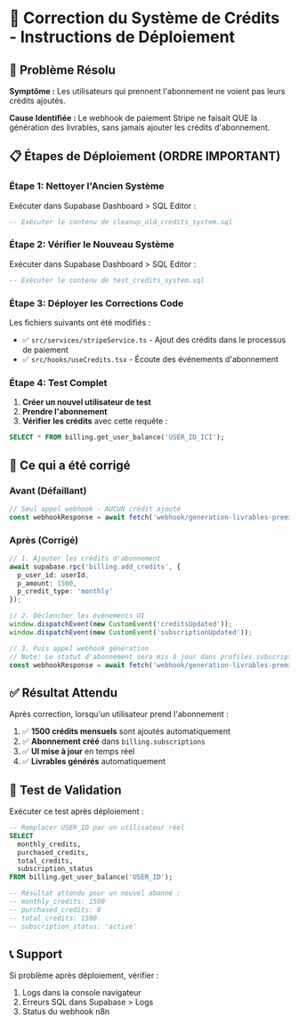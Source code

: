 # 🚀 Correction du Système de Crédits - Instructions de Déploiement

## 🚨 Problème Résolu

**Symptôme :** Les utilisateurs qui prennent l'abonnement ne voient pas leurs crédits ajoutés.

**Cause Identifiée :** Le webhook de paiement Stripe ne faisait QUE la génération des livrables, sans jamais ajouter les crédits d'abonnement.

## 📋 Étapes de Déploiement (ORDRE IMPORTANT)

### **Étape 1: Nettoyer l'Ancien Système**
Exécuter dans Supabase Dashboard > SQL Editor :
```sql
-- Exécuter le contenu de cleanup_old_credits_system.sql
```

### **Étape 2: Vérifier le Nouveau Système**
Exécuter dans Supabase Dashboard > SQL Editor :
```sql
-- Exécuter le contenu de test_credits_system.sql
```

### **Étape 3: Déployer les Corrections Code**
Les fichiers suivants ont été modifiés :
- ✅ `src/services/stripeService.ts` - Ajout des crédits dans le processus de paiement
- ✅ `src/hooks/useCredits.tsx` - Écoute des événements d'abonnement

### **Étape 4: Test Complet**

1. **Créer un nouvel utilisateur de test**
2. **Prendre l'abonnement** 
3. **Vérifier les crédits** avec cette requête :
```sql
SELECT * FROM billing.get_user_balance('USER_ID_ICI');
```

## 🔧 Ce qui a été corrigé

### **Avant (Défaillant)**
```typescript
// Seul appel webhook - AUCUN crédit ajouté
const webhookResponse = await fetch('webhook/generation-livrables-premium');
```

### **Après (Corrigé)**
```typescript
// 1. Ajouter les crédits d'abonnement
await supabase.rpc('billing.add_credits', {
  p_user_id: userId,
  p_amount: 1500,
  p_credit_type: 'monthly'
});

// 2. Déclencher les événements UI
window.dispatchEvent(new CustomEvent('creditsUpdated'));
window.dispatchEvent(new CustomEvent('subscriptionUpdated'));

// 3. Puis appel webhook génération
// Note: Le statut d'abonnement sera mis à jour dans profiles.subscription_status par le workflow N8n
const webhookResponse = await fetch('webhook/generation-livrables-premium');
```

## ✅ Résultat Attendu

Après correction, lorsqu'un utilisateur prend l'abonnement :
1. ✅ **1500 crédits mensuels** sont ajoutés automatiquement
2. ✅ **Abonnement créé** dans `billing.subscriptions`
3. ✅ **UI mise à jour** en temps réel
4. ✅ **Livrables générés** automatiquement

## 🚀 Test de Validation

Exécuter ce test après déploiement :
```sql
-- Remplacer USER_ID par un utilisateur réel
SELECT 
  monthly_credits,
  purchased_credits,
  total_credits,
  subscription_status
FROM billing.get_user_balance('USER_ID');

-- Résultat attendu pour un nouvel abonné :
-- monthly_credits: 1500
-- purchased_credits: 0
-- total_credits: 1500
-- subscription_status: 'active'
```

## 📞 Support

Si problème après déploiement, vérifier :
1. Logs dans la console navigateur
2. Erreurs SQL dans Supabase > Logs
3. Status du webhook n8n